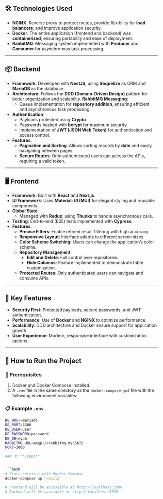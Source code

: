## 🛠️ **Technologies Used**

- **NGINX**: Reverse proxy to protect routes, provide flexibility for **load balancers**, and improve application security.
- **Docker**: The entire application (frontend and backend) was **containerized**, ensuring portability and ease of deployment.
- **RabbitMQ**: Messaging system implemented with **Producer** and **Consumer** for asynchronous task processing.

---

## 📦 **Backend**

- **Framework**: Developed with **NestJS**, using **Sequelize** as ORM and **MariaDB** as the database.
- **Architecture**: Follows the **DDD (Domain-Driven Design)** pattern for better organization and scalability.
  **RabbitMQ Messaging**:
  - Queue implementation for **repository addition**, ensuring efficient and asynchronous task processing.
- **Authentication**:
  - Payloads protected using **Crypto**.
  - Passwords hashed with **bcrypt** for maximum security.
  - Implementation of **JWT (JSON Web Token)** for authentication and access control.
- **Features**:
  - **Pagination and Sorting**: Allows sorting records by **date** and easily navigating between pages.
  - **Secure Routes**: Only authenticated users can access the APIs, requiring a valid token.

---

## 🖥️ **Frontend**

- **Framework**: Built with **React** and **Next.js**.
- **UI Framework**: Uses **Material-UI (MUI)** for elegant styling and reusable components.
- **Global State**:
  - Managed with **Redux**, using **Thunks** to handle asynchronous calls.
- **Testing**: End-to-end (E2E) tests implemented with **Cypress**.
- **Features**:
  - **Precise Filters**: Enable refined result filtering with high accuracy.
  - **Responsive Layout**: Interface adapts to different screen sizes.
  - **Color Scheme Switching**: Users can change the application’s color scheme.
  - **Repository Management**:
    - **Edit and Delete**: Full control over repositories.
    - **Hide Columns**: Feature implemented to demonstrate table customization.
  - **Protected Routes**: Only authenticated users can navigate and consume APIs.

---

## 🔧 **Key Features**

- **Security First**: Protected payloads, secure passwords, and JWT authentication.
- **Performance**: Use of **Docker** and **NGINX** to optimize performance.
- **Scalability**: DDD architecture and Docker ensure support for application growth.
- **User Experience**: Modern, responsive interface with customization options.

---

## 🚀 **How to Run the Project**

### 🔧 **Prerequisites**

1. Docker and Docker Compose installed.
2. A `.env` file in the same directory as the `docker-compose.yml` file with the following environment variables:

### 📋 **Example `.env`**

````bash
DB_HOST=mariadb
DB_PORT=3306
DB_USER=user
DB_PASSWORD=password
DB_DB=mydb
RABBITMQ_URL=amqp://rabbitmq-my:5672
PORT=3000

### 🏗️ **Steps**


```bash
# Start services with Docker Compose
docker-compose up --build

# Frontend will be accessible at http://localhost:3000
# Backend will be available at http://localhost:5500
````
